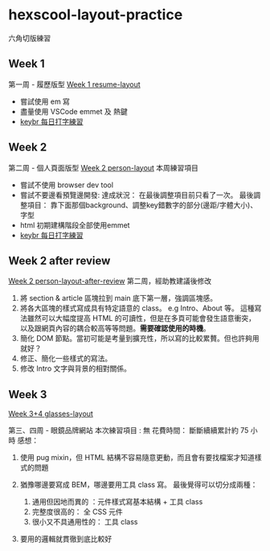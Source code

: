 # hexscool-layout-practice
六角切版練習

## Week 1
第一周 - 履歷版型
[Week 1 resume-layout](https://shunnnet.github.io/hexscool-layout-practice/%E7%AC%AC%E4%B8%80%E5%91%A8/resume.html)
- 嘗試使用 em 寫
- 盡量使用 VSCode emmet 及 熱鍵
- [keybr 每日打字練習](https://www.keybr.com/)

## Week 2
第二周 - 個人頁面版型
[Week 2 person-layout](https://shunnnet.github.io/hexscool-layout-practice/%E7%AC%AC%E4%BA%8C%E5%91%A8/person.html)
本周練習項目
- 嘗試不使用 browser dev tool
- 嘗試不要邊看預覽邊開發: 
  達成狀況： 在最後調整項目前只看了一次。
  最後調整項目： 靠下面那個background、調整key錯數字的部分(邊距/字體大小)、字型
- html 初期建構階段全部使用emmet
- [keybr 每日打字練習](https://www.keybr.com/)

## Week 2 after review
[Week 2 person-layout-after-review](https://shunnnet.github.io/hexscool-layout-practice/%E7%AC%AC%E4%BA%8C%E5%91%A8-%E6%94%B9/person.html)
第二周，經助教建議後修改
1. 將 section & article 區塊拉到 main 底下第一層，強調區塊感。
2. 將各大區塊的樣式寫成具有特定語意的 class。 e.g Intro、About 等。
   這種寫法雖然可以大幅度提高 HTML 的可讀性，但是在多頁可能會發生語意衝突，以及跟網頁內容的耦合較高等等問題。**需要確認使用的時機**。
3. 簡化 DOM 節點。當初可能是考量到擴充性，所以寫的比較累贅。但也許夠用就好？
4. 修正、簡化一些樣式的寫法。
5. 修改 Intro 文字與背景的相對關係。

## Week 3 
[Week 3+4 glasses-layout](https://shunnnet.github.io/hexscool-layout-practice/第三、四周/public/index.html)

第三、四周 - 眼鏡品牌網站
本次練習項目 : 無
花費時間： 斷斷續續累計約 75 小時
感想：
1. 使用 pug mixin，但 HTML 結構不容易隨意更動，而且會有要找檔案才知道樣式的問題
2. 猶豫哪邊要寫成 BEM，哪邊要用工具 class 寫。
   最後覺得可以切分成兩種：
   1. 通用但因地而異的 ：元件樣式寫基本結構 + 工具 class
   2. 完整度很高的： 全 CSS 元件
   3. 很小又不具通用性的： 工具 class 
   
3. 要用的邏輯就貫徹到底比較好